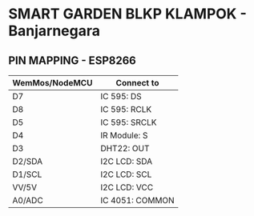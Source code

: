 # SMART GARDEN BLKP KLAMPOK - Banjarnegara


## PIN MAPPING - ESP8266

| WemMos/NodeMCU |  Connect to   |
|----------------|---------------|
| D7             | IC 595: DS    |
| D8             | IC 595: RCLK  |
| D5             | IC 595: SRCLK |
| D4             | IR Module: S  |
| D3             | DHT22: OUT    |
| D2/SDA         | I2C LCD: SDA  |
| D1/SCL         | I2C LCD: SCL  |
| VV/5V          | I2C LCD: VCC  |
| A0/ADC         | IC 4051: COMMON |



